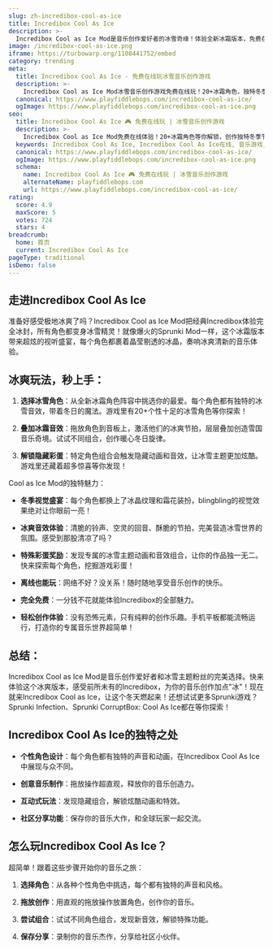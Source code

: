```yaml
---
slug: zh-incredibox-cool-as-ice
title: Incredibox Cool As Ice
description: >-
  Incredibox Cool as Ice Mod是音乐创作爱好者的冰雪奇缘！体验全新冰霜版本，免费在线创作冰爽节奏，让你的音乐作品酷到没朋友！
image: /incredibox-cool-as-ice.png
iframe: https://turbowarp.org/1108441752/embed
category: trending
meta:
  title: Incredibox Cool As Ice - 免费在线玩冰雪音乐创作游戏
  description: >-
    Incredibox Cool as Ice Mod冰雪音乐创作游戏免费在线玩！20+冰霜角色，独特冬季音效，拖放创作冰爽节奏，解锁隐藏动画！
  canonical: https://www.playfiddlebops.com/incredibox-cool-as-ice/
  ogImage: https://www.playfiddlebops.com/incredibox-cool-as-ice.png
seo:
  title: Incredibox Cool As Ice 🎮 免费在线玩 | 冰雪音乐创作游戏
  description: >-
    Incredibox Cool as Ice Mod免费在线体验！20+冰霜角色等你解锁，创作独特冬季节奏，拖放操作超简单，与全球玩家分享你的冰爽音乐！
  keywords: Incredibox Cool As Ice, Incredibox Cool As Ice在线, 音乐游戏, 节奏游戏, 免费游戏, 音乐创作游戏, 冰雪游戏, 在线玩
  canonical: https://www.playfiddlebops.com/incredibox-cool-as-ice/
  ogImage: https://www.playfiddlebops.com/incredibox-cool-as-ice.png
  schema:
    name: Incredibox Cool As Ice 🎮 免费在线玩 | 冰雪音乐创作游戏
    alternateName: playfiddlebops.com
    url: https://www.playfiddlebops.com/incredibox-cool-as-ice/
rating:
  score: 4.9
  maxScore: 5
  votes: 724
  stars: 4
breadcrumb:
  home: 首页
  current: Incredibox Cool As Ice
pageType: traditional
isDemo: false
---
```


## 走进Incredibox Cool As Ice

准备好感受极地冰爽了吗？Incredibox Cool as Ice Mod把经典Incredibox体验完全冰封，所有角色都变身冰雪精灵！就像爆火的Sprunki Mod一样，这个冰霜版本带来超炫的视听盛宴，每个角色都裹着晶莹剔透的冰晶，奏响冰爽清新的音乐体验。

## 冰爽玩法，秒上手：

1. **选择冰雪角色**：从全新冰霜角色阵容中挑选你的最爱。每个角色都有独特的冰雪音效，带着冬日的魔法。游戏里有20+个性十足的冰雪角色等你探索！

2. **叠加冰霜音效**：拖放角色到音板上，激活他们的冰爽节拍，层层叠加创造雪国音乐奇境。试试不同组合，创作暖心冬日旋律。

3. **解锁隐藏彩蛋**：特定角色组合会触发隐藏动画和音效，让冰雪主题更加炫酷。游戏里还藏着超多惊喜等你发现！

Cool as Ice Mod的独特魅力：

- **冬季视觉盛宴**：每个角色都换上了冰晶纹理和霜花装扮，blingbling的视觉效果绝对让你眼前一亮！

- **冰爽音效体验**：清脆的铃声、空灵的回音、酥脆的节拍，完美营造冰雪世界的氛围。感受到那股清凉了吗？

- **特殊彩蛋奖励**：发现专属的冰雪主题动画和音效组合，让你的作品独一无二。快来探索每个角色，挖掘游戏彩蛋！

- **离线也能玩**：网络不好？没关系！随时随地享受音乐创作的快乐。

- **完全免费**：一分钱不花就能体验Incredibox的全部魅力。

- **轻松创作体验**：没有恐怖元素，只有纯粹的创作乐趣。手机平板都能流畅运行，打造你的专属音乐世界超简单！

## 总结：

Incredibox Cool as Ice Mod是音乐创作爱好者和冰雪主题粉丝的完美选择。快来体验这个冰爽版本，感受前所未有的Incredibox，为你的音乐创作加点"冰"！现在就来Incredibox Cool as Ice，让这个冬天燃起来！还想试试更多Sprunki游戏？Sprunki Infection、Sprunki CorruptBox: Cool As Ice都在等你探索！

## Incredibox Cool As Ice的独特之处

- **个性角色设计**：每个角色都有独特的声音和动画，在Incredibox Cool As Ice中展现与众不同。

- **创意音乐制作**：拖放操作超直观，释放你的音乐创造力。

- **互动式玩法**：发现隐藏组合，解锁炫酷动画和特效。

- **社区分享功能**：保存你的音乐大作，和全球玩家一起交流。

## 怎么玩Incredibox Cool As Ice？

超简单！跟着这些步骤开始你的音乐之旅：

1. **选择角色**：从各种个性角色中挑选，每个都有独特的声音和风格。

2. **拖放创作**：用直观的拖放操作放置角色，创作你的音乐。

3. **尝试组合**：试试不同角色组合，发现新音效，解锁特殊功能。

4. **保存分享**：录制你的音乐杰作，分享给社区小伙伴。